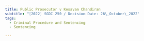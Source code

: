```yaml
---
title: Public Prosecutor v Kesavan Chandiran
subtitle: "[2022] SGDC 250 / Decision Date: 26\_October\_2022"
tags:
  - Criminal Procedure and Sentencing
  - Sentencing

---
```

